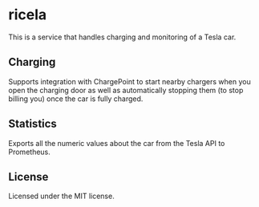 # ricela

This is a service that handles charging and monitoring of a Tesla car.

## Charging

Supports integration with ChargePoint to start nearby chargers when you open the
charging door as well as automatically stopping them (to stop billing you) once
the car is fully charged.

## Statistics

Exports all the numeric values about the car from the Tesla API to Prometheus.

## License

Licensed under the MIT license.
